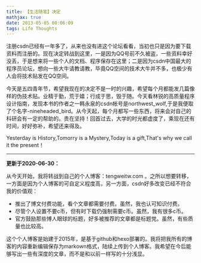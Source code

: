 ```yaml
---
title: 【生活随笔】决定
mathjax: true
date: 2013-05-05 00:06:09
tags: Life Thoughts
---
```




注册csdn已经有一年多了，从来也没有进这个论坛看看，当初也只是因为要下载资料而注册的。现在决定转战到这里，一是因为QQ号前不久被盗，一些资料幸好没丢，于是想来将一些个人的文档、程序保存在这里；二是因为csdn中国最大的程序员论坛，想向一些大牛请教请教，毕竟QQ空间的技术大牛并不多，也极少有人会将技术贴发在QQ空间。



<!--more-->



  今天是五四青年节，希望我现在的决定不是一时的兴趣，希望每个月都能发几篇像样的伪技术贴。业精于勤，荒于嬉；行成于思，毁于随。今天看林锐的高质量程序设计指南，发现本书的作者之一韩永泉的csdn帐号是northwest_wolf,于是我便取了个名字-nineheaded_bird。从今天起，每个月都写一些东西，将来会对自己的科研会有一定的帮助的。贵在坚持！回首过去，大学的时光都虚度了，乘现在还有时间，好好弥补，希望还来得及。

  Yesterday is History,Tomorry is a Mystery,Today is a gift,That's why we call it the present！

------

**更新于2020-06-30：**

从今天开始，我将转战到自己的个人博客：tengweitw.com 。之所以想要转移，一方面是因为个人博客的可自定义程度高，另一方面，csdn好多改变已经不符合我的价值观：

- 推出了博文付费功能，看个文章都需要付费。虽然，我也认可知识付费。
- 尽管个人设置不要c币，但有时下载仍强制需要c币。虽然，我有很多c币。
- 官方鼓励那些博人眼球的标题，好多被推荐的文章都是标题党。虽然，有些质量也比较高。

这个个人博客是始建于2015年，是基于github和hexo部署的。我将把我所有的博客的内容重新编辑保存为markown格式，陆续上传到个人博客。我希望在今后能够写出一些有深度的文章，而不是和以前一样写的十分浅显。
